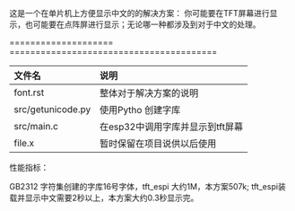 这是一个在单片机上方便显示中文的的解决方案：
你可能要在TFT屏幕进行显示，也可能要在点阵屏进行显示；无论哪一种都涉及到对于中文的处理。



==================== ======================================== 


| 文件名                  | 说明  |    
|:------------------|:----------------------------------------------------|
| font.rst                | 整体对于解决方案的说明  |
| src/getunicode.py       | 使用Pytho 创建字库  |
| src/main.c              | 在esp32中调用字库并显示到tft屏幕  |
| file.x                  | 暂时保留在项目说供以后使用  |
 


性能指标：

GB2312 字符集创建的字库16号字体，tft_espi 大约1M，本方案507k; tft_espi装载并显示中文需要2秒以上，本方案大约0.3秒显示完。
